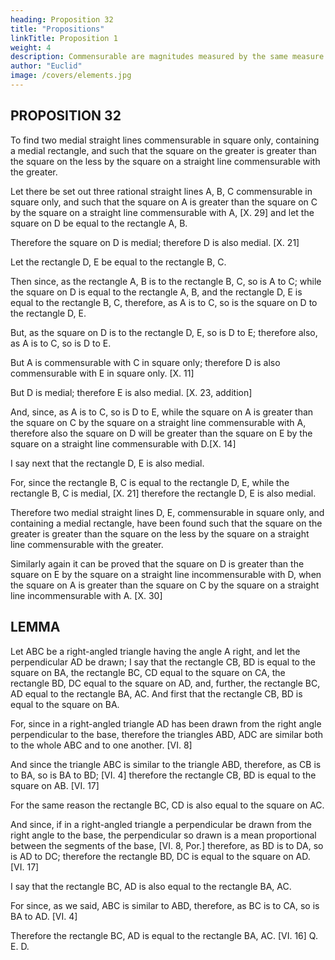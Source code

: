 ```yaml
---
heading: Proposition 32
title: "Propositions"
linkTitle: Proposition 1
weight: 4
description: Commensurable are magnitudes measured by the same measure
author: "Euclid"
image: /covers/elements.jpg
---
```



## PROPOSITION 32

To find two medial straight lines commensurable in square only, containing a medial rectangle, and such that the square on the greater is greater than the square on the less by the square on a straight line commensurable with the greater.

Let there be set out three rational straight lines A, B, C commensurable in square only, and such that the square on A is greater than the square on C by the square on a straight line commensurable with A, [X. 29] and let the square on D be equal to the rectangle A, B.

Therefore the square on D is medial; therefore D is also medial. [X. 21]

Let the rectangle D, E be equal to the rectangle B, C.

Then since, as the rectangle A, B is to the rectangle B, C, so is A to C; while the square on D is equal to the rectangle A, B, and the rectangle D, E is equal to the rectangle B, C, therefore, as A is to C, so is the square on D to the rectangle D, E.

But, as the square on D is to the rectangle D, E, so is D to E; therefore also, as A is to C, so is D to E.

But A is commensurable with C in square only; therefore D is also commensurable with E in square only. [X. 11]

But D is medial; therefore E is also medial. [X. 23, addition]

And, since, as A is to C, so is D to E, while the square on A is greater than the square on C by the square on a straight line commensurable with A, therefore also the square on D will be greater than the square on E by the square on a straight line commensurable with D.[X. 14]

I say next that the rectangle D, E is also medial.

For, since the rectangle B, C is equal to the rectangle D, E, while the rectangle B, C is medial, [X. 21] therefore the rectangle D, E is also medial.

Therefore two medial straight lines D, E, commensurable in square only, and containing a medial rectangle, have been found such that the square on the greater is greater than the square on the less by the square on a straight line commensurable with the greater.

Similarly again it can be proved that the square on D is greater than the square on E by the square on a straight line incommensurable with D, when the square on A is greater than the square on C by the square on a straight line incommensurable with A. [X. 30]


## LEMMA

Let ABC be a right-angled triangle having the angle A right, and let the perpendicular AD be drawn; I say that the rectangle CB, BD is equal to the square on BA, the rectangle BC, CD equal to the square on CA, the rectangle BD, DC equal to the square on AD, and, further, the rectangle BC, AD equal to the rectangle BA, AC.
And first that the rectangle CB, BD is equal to the square on BA.

For, since in a right-angled triangle AD has been drawn from the right angle perpendicular to the base, therefore the triangles ABD, ADC are similar both to the whole ABC and to one another. [VI. 8]

And since the triangle ABC is similar to the triangle ABD, therefore, as CB is to BA, so is BA to BD; [VI. 4] therefore the rectangle CB, BD is equal to the square on AB. [VI. 17]

For the same reason the rectangle BC, CD is also equal to the square on AC.

And since, if in a right-angled triangle a perpendicular be drawn from the right angle to the base, the perpendicular so drawn is a mean proportional between the segments of the base, [VI. 8, Por.] therefore, as BD is to DA, so is AD to DC; therefore the rectangle BD, DC is equal to the square on AD. [VI. 17]

I say that the rectangle BC, AD is also equal to the rectangle BA, AC.

For since, as we said, ABC is similar to ABD, therefore, as BC is to CA, so is BA to AD. [VI. 4]

Therefore the rectangle BC, AD is equal to the rectangle BA, AC. [VI. 16] Q. E. D.

